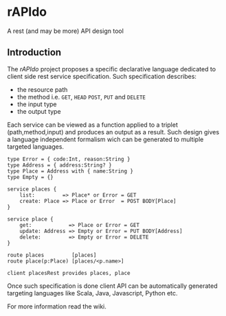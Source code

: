 rAPIdo
======

A rest (and may be more) API design tool

## Introduction

The *rAPIdo* project proposes a specific declarative language dedicated to client side
rest service specification. Such specification describes:
- the resource path
- the method i.e. `GET`, `HEAD` `POST`, `PUT` and `DELETE`
- the input type
- the output type

Each service can be viewed as a function applied to a triplet (path,method,input)
and produces an output as a result. Such design gives a language independent formalism
wich can be generated to multiple targeted languages. 

```
type Error = { code:Int, reason:String }
type Address = { address:String? }
type Place = Address with { name:String }
type Empty = {}

service places {
	list:         => Place* or Error = GET
	create: Place => Place or Error  = POST BODY[Place]
}

service place {
   	get:            => Place or Error = GET
   	update: Address => Empty or Error = PUT BODY[Address]
   	delete:         => Empty or Error = DELETE
}

route places         [places]
route place(p:Place) [places/<p.name>]

client placesRest provides places, place
```

Once such specification is done client API can be automatically generated targeting languages
like Scala, Java, Javascript, Python etc. 

For more information read the wiki.